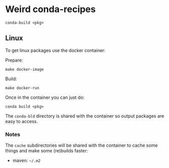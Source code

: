 # Weird conda-recipes

```
conda-build <pkg>
```

## Linux

To get linux packages use the docker container:

Prepare:

```
make docker-image
```

Build:

```
make docker-run
```

Once in the container you can just do:

```
conda build <pkg>
```

The `conda-bld` directory is shared with the container so output packages are easy to access.

### Notes

The `cache` subdirectories will be shared with the container to cache some things and make some (re)builds faster:

- maven: `~/.m2`
